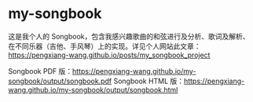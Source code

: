 # my-songbook
这是我个人的 Songbook，包含我感兴趣歌曲的和弦进行及分析、歌词及解析、在不同乐器（吉他、手风琴）上的实现。详见个人网站此文章：https://pengxiang-wang.github.io/posts/my_songbook_project

Songbook PDF 版：https://pengxiang-wang.github.io/my-songbook/output/songbook.pdf
Songbook HTML 版：https://pengxiang-wang.github.io/my-songbook/output/songbook.html
